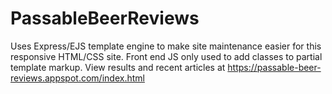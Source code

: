 # PassableBeerReviews
Uses Express/EJS template engine to make site maintenance easier
for this responsive HTML/CSS site. 
Front end JS only used to add classes to partial template markup.
View results and recent articles at https://passable-beer-reviews.appspot.com/index.html 
